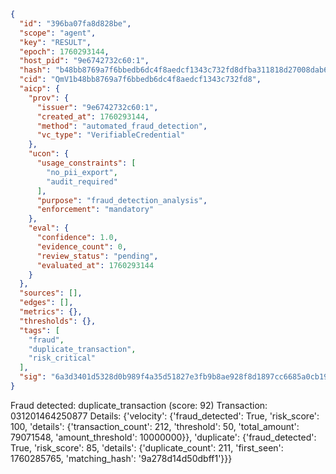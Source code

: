 ```json
{
  "id": "396ba07fa8d828be",
  "scope": "agent",
  "key": "RESULT",
  "epoch": 1760293144,
  "host_pid": "9e6742732c60:1",
  "hash": "b48bb8769a7f6bbedb6dc4f8aedcf1343c732fd8dfba311818d27008dab6857a",
  "cid": "QmV1b48bb8769a7f6bbedb6dc4f8aedcf1343c732fd8",
  "aicp": {
    "prov": {
      "issuer": "9e6742732c60:1",
      "created_at": 1760293144,
      "method": "automated_fraud_detection",
      "vc_type": "VerifiableCredential"
    },
    "ucon": {
      "usage_constraints": [
        "no_pii_export",
        "audit_required"
      ],
      "purpose": "fraud_detection_analysis",
      "enforcement": "mandatory"
    },
    "eval": {
      "confidence": 1.0,
      "evidence_count": 0,
      "review_status": "pending",
      "evaluated_at": 1760293144
    }
  },
  "sources": [],
  "edges": [],
  "metrics": {},
  "thresholds": {},
  "tags": [
    "fraud",
    "duplicate_transaction",
    "risk_critical"
  ],
  "sig": "6a3d3401d5328d0b989f4a35d51827e3fb9b8ae928f8d1897cc6685a0cb19429"
}
```

Fraud detected: duplicate_transaction (score: 92)
Transaction: 031201464250877
Details: {'velocity': {'fraud_detected': True, 'risk_score': 100, 'details': {'transaction_count': 212, 'threshold': 50, 'total_amount': 79071548, 'amount_threshold': 10000000}}, 'duplicate': {'fraud_detected': True, 'risk_score': 85, 'details': {'duplicate_count': 211, 'first_seen': 1760285765, 'matching_hash': '9a278d14d50dbff1'}}}